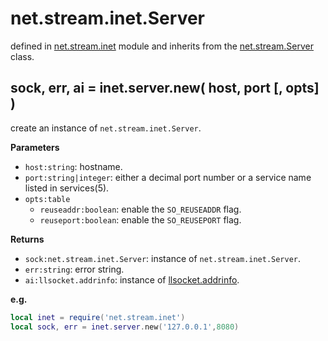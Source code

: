 # net.stream.inet.Server

defined in [net.stream.inet](../lib/stream/inet.lua) module and inherits from the [net.stream.Server](net_stream_server.md) class.


## sock, err, ai = inet.server.new( host, port [, opts] )

create an instance of `net.stream.inet.Server`.

**Parameters**

- `host:string`: hostname.
- `port:string|integer`: either a decimal port number or a service name listed in services(5).
- `opts:table`
    - `reuseaddr:boolean`: enable the `SO_REUSEADDR` flag.
    - `reuseport:boolean`: enable the `SO_REUSEPORT` flag.

**Returns**

- `sock:net.stream.inet.Server`: instance of `net.stream.inet.Server`.
- `err:string`: error string.
- `ai:llsocket.addrinfo`: instance of [llsocket.addrinfo](https://github.com/mah0x211/lua-llsocket#llsocketaddrinfo-instance-methods).


**e.g.**

```lua
local inet = require('net.stream.inet')
local sock, err = inet.server.new('127.0.0.1',8080)
```


